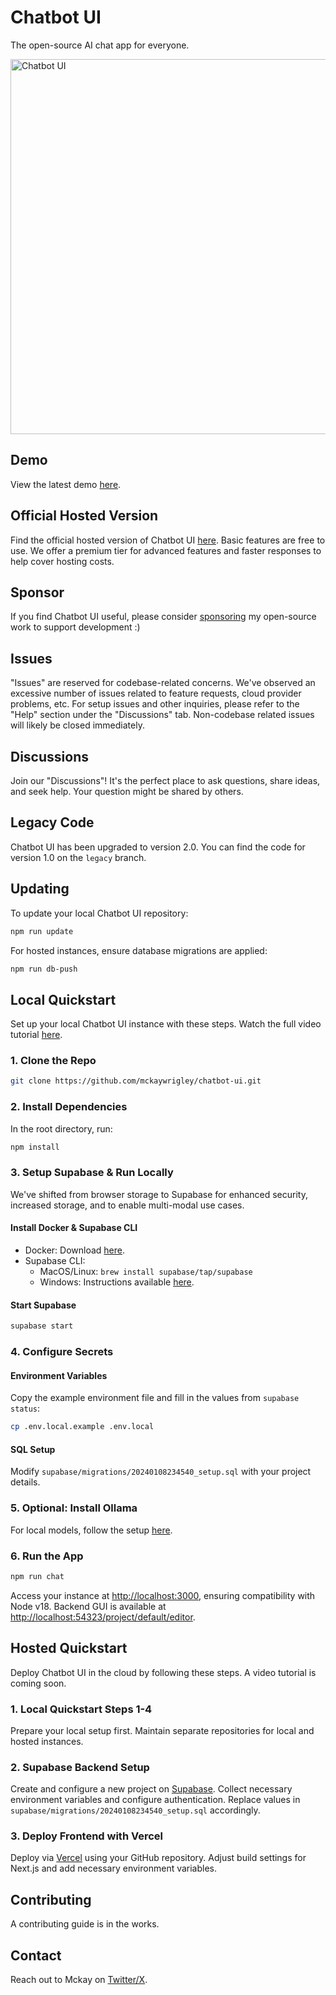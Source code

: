# Chatbot UI

The open-source AI chat app for everyone.

<img src="./public/readme/screenshot.png" alt="Chatbot UI" width="600">

## Demo

View the latest demo [here](https://x.com/mckaywrigley/status/1738273242283151777?s=20).

## Official Hosted Version

Find the official hosted version of Chatbot UI [here](https://chatbotui.com). Basic features are free to use. We offer a premium tier for advanced features and faster responses to help cover hosting costs.

## Sponsor

If you find Chatbot UI useful, please consider [sponsoring](https://github.com/sponsors/mckaywrigley) my open-source work to support development :)

## Issues

"Issues" are reserved for codebase-related concerns. We've observed an excessive number of issues related to feature requests, cloud provider problems, etc. For setup issues and other inquiries, please refer to the "Help" section under the "Discussions" tab. Non-codebase related issues will likely be closed immediately.

## Discussions

Join our "Discussions"! It's the perfect place to ask questions, share ideas, and seek help. Your question might be shared by others.

## Legacy Code

Chatbot UI has been upgraded to version 2.0. You can find the code for version 1.0 on the `legacy` branch.

## Updating

To update your local Chatbot UI repository:

```bash
npm run update
```

For hosted instances, ensure database migrations are applied:

```bash
npm run db-push
```

## Local Quickstart

Set up your local Chatbot UI instance with these steps. Watch the full video tutorial [here](https://www.youtube.com/watch?v=9Qq3-7-HNgw).

### 1. Clone the Repo

```bash
git clone https://github.com/mckaywrigley/chatbot-ui.git
```

### 2. Install Dependencies

In the root directory, run:

```bash
npm install
```

### 3. Setup Supabase & Run Locally

We've shifted from browser storage to Supabase for enhanced security, increased storage, and to enable multi-modal use cases.

#### Install Docker & Supabase CLI

- Docker: Download [here](https://docs.docker.com/get-docker).
- Supabase CLI:
  - MacOS/Linux: `brew install supabase/tap/supabase`
  - Windows: Instructions available [here](https://github.com/supabase/scoop-bucket.git).

#### Start Supabase

```bash
supabase start
```

### 4. Configure Secrets

#### Environment Variables

Copy the example environment file and fill in the values from `supabase status`:

```bash
cp .env.local.example .env.local
```

#### SQL Setup

Modify `supabase/migrations/20240108234540_setup.sql` with your project details.

### 5. Optional: Install Ollama

For local models, follow the setup [here](https://github.com/jmorganca/ollama#macos).

### 6. Run the App

```bash
npm run chat
```

Access your instance at [http://localhost:3000](http://localhost:3000), ensuring compatibility with Node v18. Backend GUI is available at [http://localhost:54323/project/default/editor](http://localhost:54323/project/default/editor).

## Hosted Quickstart

Deploy Chatbot UI in the cloud by following these steps. A video tutorial is coming soon.

### 1. Local Quickstart Steps 1-4

Prepare your local setup first. Maintain separate repositories for local and hosted instances.

### 2. Supabase Backend Setup

Create and configure a new project on [Supabase](https://supabase.com/). Collect necessary environment variables and configure authentication. Replace values in `supabase/migrations/20240108234540_setup.sql` accordingly.

### 3. Deploy Frontend with Vercel

Deploy via [Vercel](https://vercel.com/) using your GitHub repository. Adjust build settings for Next.js and add necessary environment variables.

## Contributing

A contributing guide is in the works.

## Contact

Reach out to Mckay on [Twitter/X](https://twitter.com/mckaywrigley).
